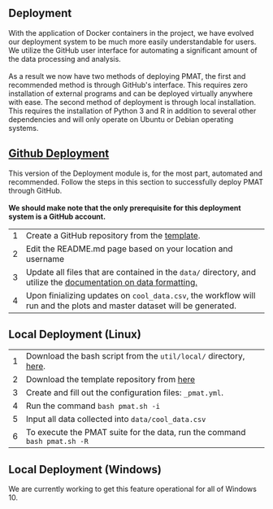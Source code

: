 <a id="top"></a>

<div id="deploy-docs">
    <div class="collapsible">
        <div class="collapsible-header">
            <h2>Deployment</h2>
        </div>
        <div class="panel">
            With the application of Docker containers in the project, we have evolved our deployment system to be much more easily understandable for users. We utilize the GitHub user interface for automating a significant amount of the data processing and analysis. 
            <br><br>
            As a result we now have two methods of deploying PMAT, the first and recommended method is through GitHub's interface. This requires zero installation of external programs and can be deployed virtually anywhere with ease. The second method of deployment is through local installation. This requires the installation of Python 3 and R in addition to several other dependencies and will only operate on Ubuntu or Debian operating systems. 
        </div>
    </div>
</div>
<div id="github">
    <div class="collapsible">
        <a href="#github">
            <div class="collapsible-header">
                <h2><i class="devicon-github-original colored"></i>Github Deployment</h2>
            </div>
        </a>
        <div class="panel">
            This version of the Deployment module is, for the most part, automated and recommended. Follow the steps in this section to successfully deploy PMAT through GitHub. 
            <br><br>
            <b>We should make note that the only prerequisite for this deployment system is a GitHub account. </b>
            <table class="gh-deploy">
                <tbody>
                    <tr style="border: 0px;">
                        <td><span class="numbered">1</span></td>
                        <td>Create a GitHub repository from the <a href="https://github.com/PharaohCola13/pmat-template">template</a>.</td>
                    </tr>
                    <tr>
                        <td><span class="numbered">2</span></td>
                        <td>Edit the README.md page based on your location and username</td>
                    </tr>
                    <tr>
                        <td><span class="numbered">3</span></td>
                        <td>Update all files that are contained in the <code>data/</code> directory, and utilize the <a href="https://physicsgoddess1972.github.io/Precipitable-Water-Model/index.html#data-format">documentation on data formatting.</a></td>
                    </tr>
                    <tr>
                        <td><span class="numbered">4</span></td>
                        <td>Upon finializing updates on <code>cool_data.csv</code>, the workflow will run and the plots and master dataset will be generated.</td>
                    </tr>
                </tbody>
            </table>
        </div>
    </div>
</div>
<div id="linux">
    <div class="collapsible">
        <div class="collapsible-header">
            <h2><i class="devicon-ubuntu-plain colored"></i>Local Deployment (Linux)</h2>
        </div>
        <div class="panel">
            <table class="local-deploy">
                <tbody>
                    <tr style="border: 0px;">
                        <td><span class="numbered">1</span></td>
                    <td>Download the bash script from the <code>util/local/</code> directory, <a href="https://github.com/physicsgoddess1972/Precipitable-Water-Model/blob/master/util/local/pmat.sh">here</a>.</td>
                    </tr>
                    <tr>
                        <td><span class="numbered">2</span></td>
                    <td>Download the template repository from <a href="https://github.com/PharaohCola13/pmat-template">here</a></td>
                    </tr>
                    <tr>
                        <td><span class="numbered">3</span></td>
                        <td>Create and fill out the configuration files: <code>_pmat.yml</code>.</td>
                    </tr>
                    <tr>
                        <td><span class="numbered">4</span></td>
                    <td>Run the command <code>bash pmat.sh -i</code></td>
                    </tr>
                    <tr>
                        <td><span class="numbered">5</span></td>
                        <td>Input all data collected into <code>data/cool_data.csv</code></td>
                    </tr>
                    <tr>
                        <td><span class="numbered">6</span></td>
                    <td>To execute the PMAT suite for the data, run the command <code>bash pmat.sh -R</code></td>
                    </tr>
                </tbody>
            </table>
        </div>
    </div>
</div>
<div id="windows">
    <div class="collapsible">
        <div class="collapsible-header">
            <h2><i class="devicon-windows8-original colored"></i>Local Deployment (Windows)</h2>
        </div>
        <div class="panel">
            We are currently working to get this feature operational for all of Windows 10.
        </div>
    </div>
</div>
